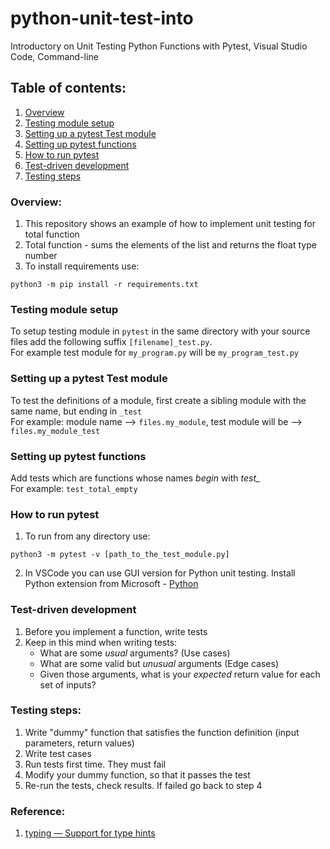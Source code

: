 # python-unit-test-into
Introductory on Unit Testing Python Functions with Pytest, Visual Studio Code, Command-line

## Table of contents:
1. [Overview](#overview)
2. [Testing module setup](#testing-module-setup)
3. [Setting up a pytest Test module](#setting-up-a-pytest-test-module)
4. [Setting up pytest functions](#setting-up-pytest-functions)
5. [How to run pytest](#how-to-run-pytest)
6. [Test-driven development](#test-driven-development)
7. [Testing steps](#testing-steps)

### Overview:
1. This repository shows an example of how to implement unit testing for total function
2. Total function - sums the elements of the list and returns the float type number
3. To install requirements use:
```shell
python3 -m pip install -r requirements.txt
```

### Testing module setup
To setup testing module in `pytest` in the same directory with your source files add the following suffix `[filename]_test.py`.  
For example test module for `my_program.py` will be `my_program_test.py`

### Setting up a pytest Test module
To test the definitions of a module, first create a sibling module with the same name, but ending in `_test`  
For example: module name --> `files.my_module`, test module will be --> `files.my_module_test`

### Setting up pytest functions
Add tests which are functions whose names *begin* with *test_*  
For example: `test_total_empty`

### How to run pytest
1. To run from any directory use:
```shell
python3 -m pytest -v [path_to_the_test_module.py]
```
2. In VSCode you can use GUI version for Python unit testing. Install Python extension from Microsoft - [Python](https://marketplace.visualstudio.com/items?itemName=ms-python.python)

### Test-driven development
1. Before you implement a function, write tests
2. Keep in this mind when writing tests:
    - What are some *usual* arguments? (Use cases)
    - What are some valid but *unusual* arguments (Edge cases)
    - Given those arguments, what is your *expected* return value for each set of inputs?

### Testing steps:
1. Write "dummy" function that satisfies the function definition (input parameters, return values)
2. Write test cases
3. Run tests first time. They must fail
4. Modify your dummy function, so that it passes the test
5. Re-run the tests, check results. If failed go back to step 4

### Reference:
1. [typing — Support for type hints](https://docs.python.org/3/library/typing.html)